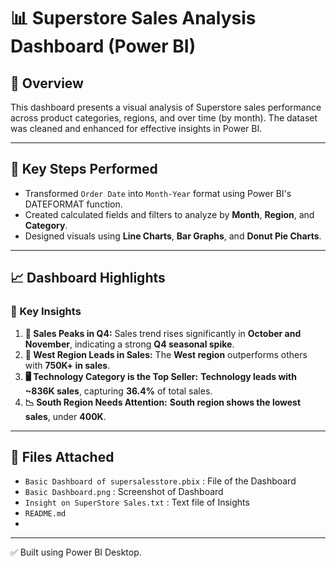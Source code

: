# 📊 Superstore Sales Analysis Dashboard (Power BI)

## 📝 Overview
This dashboard presents a visual analysis of Superstore sales performance across product categories, regions, and over time (by month). The dataset was cleaned and enhanced for effective insights in Power BI.

---

## 🔧 Key Steps Performed
- Transformed `Order Date` into `Month-Year` format using Power BI's DATEFORMAT function.
- Created calculated fields and filters to analyze by **Month**, **Region**, and **Category**.
- Designed visuals using **Line Charts**, **Bar Graphs**, and **Donut Pie Charts**.

---

## 📈 Dashboard Highlights

### 📌 Key Insights
1. **🔼 Sales Peaks in Q4:** Sales trend rises significantly in **October and November**, indicating a strong **Q4 seasonal spike**.
2. **📍 West Region Leads in Sales:** The **West region** outperforms others with **750K+ in sales**.
3. **🖥️ Technology Category is the Top Seller:** **Technology leads with ~836K sales**, capturing **36.4%** of total sales.
4. **📉 South Region Needs Attention:** **South region shows the lowest sales**, under **400K**.

---

## 📎 Files Attached
- `Basic Dashboard of supersalesstore.pbix` : File of the Dashboard
- `Basic Dashboard.png` : Screenshot of Dashboard
- `Insight on SuperStore Sales.txt` : Text file of Insights
- `README.md`
- 

---

✅ Built using Power BI Desktop.
